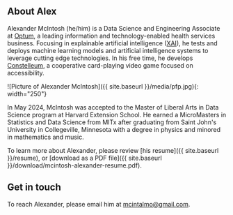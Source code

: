 ## About Alex

Alexander McIntosh (he/him) is a Data Science and Engineering Associate
at [Optum](https://www.optum.com),
a leading information and technology-enabled health services business.
Focusing in explainable artificial intelligence
([XAI](https://en.wikipedia.org/wiki/Explainable_artificial_intelligence)),
he tests and deploys machine learning models
and artificial intelligence systems
to leverage cutting edge technologies.
In his free time, he develops [Constelleum](https://constelleum.com),
a cooperative card-playing video game focused on accessibility.

![Picture of Alexander McIntosh]({{ site.baseurl }}/media/pfp.jpg){: width="250"}

In May 2024, McIntosh was accepted
to the Master of Liberal Arts in Data Science program
at Harvard Extension School.
He earned a MicroMasters in Statistics and Data Science from MITx
after graduating from Saint John's University in Collegeville, Minnesota
with a degree in physics
and minored in mathematics and music.

To learn more about Alexander,
please review [his resume]({{ site.baseurl }}/resume), or
[download as a PDF file]({{ site.baseurl }}/download/mcintosh-alexander-resume.pdf).

## Get in touch

To reach Alexander, please email him at
[mcintalmo@gmail.com](mailto:mcintalmo@gmail.com).
